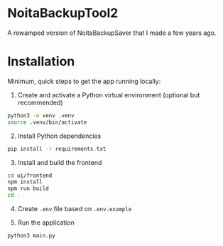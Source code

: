 # NoitaBackupTool2

A rewamped version of NoitaBackupSaver that I made a few years ago.

# Installation

Minimum, quick steps to get the app running locally:

1. Create and activate a Python virtual environment (optional but recommended)

```bash
python3 -m venv .venv
source .venv/bin/activate
```

2. Install Python dependencies

```bash
pip install -r requirements.txt
```

3. Install and build the frontend

```bash
cd ui/frontend
npm install
npm run build
cd -
```

4. Create `.env` file based on `.env.example`

5. Run the application

```bash
python3 main.py
```
